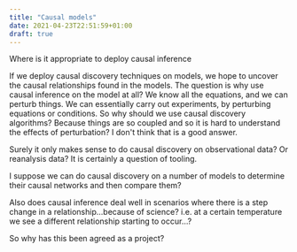 ```yaml
---
title: "Causal models"
date: 2021-04-23T22:51:59+01:00
draft: true
---
```


Where is it appropriate to deploy causal inference
<!--more-->

If we deploy causal discovery techniques on models, we hope to uncover the causal relationships found in the models. The question is why use causal inference on the model at all? We know all the equations, and we can perturb things. We can essentially carry out experiments, by perturbing equations or conditions. So why should we use causal discovery algorithms? Because things are so coupled and so it is hard to understand the effects of perturbation? I don't think that is a good answer.

Surely it only makes sense to do causal discovery on observational data? Or reanalysis data? It is certainly a question of tooling.

I suppose we can do causal discovery on a number of models to determine their causal networks and then compare them?

Also does causal inference deal well in scenarios where there is a step change in a relationship...because of science? i.e. at a certain temperature we see a different relationship starting to occur...?

So why has this been agreed as a project?